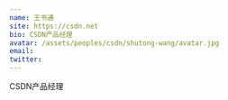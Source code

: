 ```yaml
---
name: 王书通
site: https://csdn.net
bio: CSDN产品经理
avatar: /assets/peoples/csdn/shutong-wang/avatar.jpg
email: 
twitter: 
---
```

CSDN产品经理
